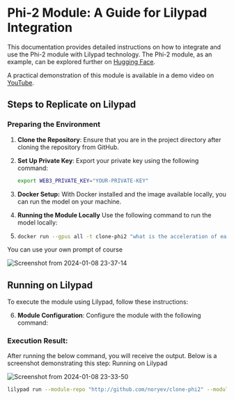 # Phi-2 Module: A Guide for Lilypad Integration

This documentation provides detailed instructions on how to integrate and use the Phi-2 module with Lilypad technology. The Phi-2 module, as an example, can be explored further on [Hugging Face](https://huggingface/amgadhasan/phi-2).

A practical demonstration of this module is available in a demo video on [YouTube](https://x.com/Lilypad_Tech/status/1737685808860274820?s=20).

## Steps to Replicate on Lilypad

### Preparing the Environment
1. **Clone the Repository**: Ensure that you are in the project directory after cloning the repository from GitHub.
2. **Set Up Private Key**: Export your private key using the following command: 
   ```bash
   export WEB3_PRIVATE_KEY="YOUR-PRIVATE-KEY"
3. **Docker Setup:** With Docker installed and the image available locally, you can run the model on your machine.
4. **Running the Module Locally** Use the following command to run the model locally:

5. ```bash
   docker run --gpus all -t clone-phi2 "what is the acceleration of earth's gravity?"
You can use your own prompt of course

   ![Screenshot from 2024-01-08 23-37-14](https://github.com/Lilypad-Tech/module-phi2/assets/30084404/929da04b-549a-49d1-ae50-59b126c4906f)

## Running on Lilypad

To execute the module using Lilypad, follow these instructions:

6. **Module Configuration**: Configure the module with the following command:

### Execution Result:

After running the below command, you will receive the output. Below is a screenshot demonstrating this step:
Running on Lilypad

![Screenshot from 2024-01-08 23-33-50](https://github.com/Lilypad-Tech/module-phi2/assets/30084404/969194ce-0680-4b7d-a8cb-7f71b7954c00)

```bash
lilypad run --module-repo "http://github.com/noryev/clone-phi2" --module-hash ae7b9f267287045cb81b59bae767cfb92e43c7d7 --module-path ./lilypad_module.json.tmpl -i Prompt="what is the acceleration of gravity on earth?"




